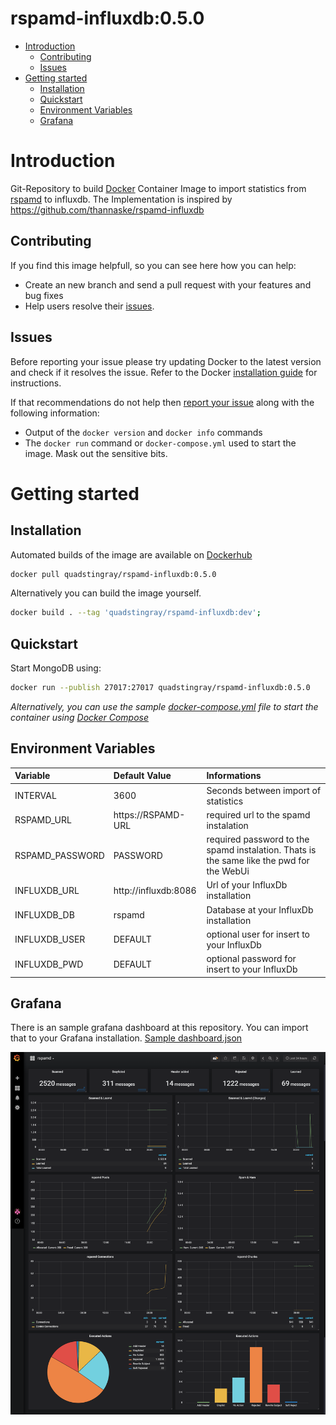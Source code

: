 # rspamd-influxdb:0.5.0

- [Introduction](#introduction)
  - [Contributing](#contributing)
  - [Issues](#issues)
- [Getting started](#getting-started)
  - [Installation](#installation)
  - [Quickstart](#quickstart)
  - [Environment Variables](#environment-variables)
  - [Grafana](#grafana)

# Introduction
Git-Repository to build [Docker](https://www.docker.com/) Container Image to import statistics from [rspamd](https://rspamd.com/) to influxdb. The Implementation is inspired by https://github.com/thannaske/rspamd-influxdb

## Contributing
If you find this image helpfull, so you can see here how you can help:
- Create an new branch and send a pull request with your features and bug fixes
- Help users resolve their [issues](https://github.com/QuadStingray/docker-rspamd-influx/issues).

## Issues
Before reporting your issue please try updating Docker to the latest version and check if it resolves the issue. Refer to the Docker [installation guide](https://docs.docker.com/installation) for instructions.

If that recommendations do not help then [report your issue](../../issues/new) along with the following information:

- Output of the `docker version` and `docker info` commands
- The `docker run` command or `docker-compose.yml` used to start the
  image. Mask out the sensitive bits.

# Getting started
## Installation
Automated builds of the image are available on
[Dockerhub](https://hub.docker.com/r/quadstingray/rspamd-influxdb/)

```bash
docker pull quadstingray/rspamd-influxdb:0.5.0
```

Alternatively you can build the image yourself.
```bash
docker build . --tag 'quadstingray/rspamd-influxdb:dev';
```

## Quickstart
Start MongoDB using:

```bash
docker run --publish 27017:27017 quadstingray/rspamd-influxdb:0.5.0
```

*Alternatively, you can use the sample [docker-compose.yml](docker-compose.yml) file to start the container using [Docker Compose](https://docs.docker.com/compose/)*


## Environment Variables

| Variable                       | Default Value    | Informations                                                                                                                                                                                                                                |
|:-------------------------------|:-----------------|:--------------------------------------------------------------------------------------------------------------------------------------------------------------------------------------------------------------------------------------------|
| INTERVAL                 | 3600 | Seconds between import of statistics    |
| RSPAMD_URL            | https://RSPAMD-URL       | required url to the spamd instalation |
| RSPAMD_PASSWORD | PASSWORD             | required password to the spamd instalation. Thats is the same like the pwd for the WebUi |
| INFLUXDB_URL                     | http://influxdb:8086            | Url of your InfluxDb installation |
| INFLUXDB_DB            | rspamd             | Database at your InfluxDb installation |
| INFLUXDB_USER                 | DEFAULT             | optional user for insert to your InfluxDb |
| INFLUXDB_PWD               | DEFAULT            | optional password for insert to your InfluxDb |

## Grafana
There is an sample grafana dashboard at this repository. You can import that to your Grafana installation. [Sample dashboard.json](grafana/dashboard.json)

![](grafana/dashboard_sample.png)

